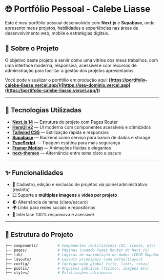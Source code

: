 # 🌐 Portfólio Pessoal - Calebe Liasse

Este é meu portfólio pessoal desenvolvido com **Next.js** e **Supabase**, onde apresento meus projetos, habilidades e experiências nas áreas de desenvolvimento web, mobile e estratégias digitais.

## 📌 Sobre o Projeto

O objetivo deste projeto é servir como uma vitrine dos meus trabalhos, com uma interface moderna, responsiva, acessível e com recursos de administração para facilitar a gestão dos projetos apresentados.

Você pode visualizar o portfólio em produção aqui: **[https://portifolio-calebe-liasse.vercel.app/]([https://seu-dominio.vercel.app](https://portifolio-calebe-liasse.vercel.app/))**

---

## 🚀 Tecnologias Utilizadas

- **[Next.js 14](https://nextjs.org/docs/pages)** — Estrutura do projeto com Pages Router
- **[HeroUI v2](https://heroui.com)** — UI moderna com componentes acessíveis e otimizados
- **[Tailwind CSS](https://tailwindcss.com)** — Estilização rápida e responsiva
- **[Supabase](https://supabase.com)** — Backend como serviço para banco de dados e storage
- **[TypeScript](https://www.typescriptlang.org)** — Tipagem estática para mais segurança
- **[Framer Motion](https://www.framer.com/motion)** — Animações fluidas e elegantes
- **[next-themes](https://github.com/pacocoursey/next-themes)** — Alternância entre tema claro e escuro

---

## ✨ Funcionalidades

- 📂 Cadastro, edição e exclusão de projetos via painel administrativo (restrito)
- 🎞️ Suporte a **múltiplas imagens** e **vídeo por projeto**
- 🌓 Alternância de tema (claro/escuro)
- 🌍 Links para redes sociais e repositórios
- 📱 Interface 100% responsiva e acessível

---

## 📁 Estrutura do Projeto

```bash
├── components/         # Componentes reutilizáveis (UI, ícones, etc)
├── pages/              # Páginas (usando Pages Router do Next.js)
├── lib/                # Lógicas de manipulação de dados (CRUD Supabase)
├── layouts/            # Layouts principais como DefaultLayout
├── config/             # Configuração global (site, links, rotas)
├── public/             # Arquivos públicos (favicon, imagens etc)
├── styles/             # Estilizações adicionais
```
